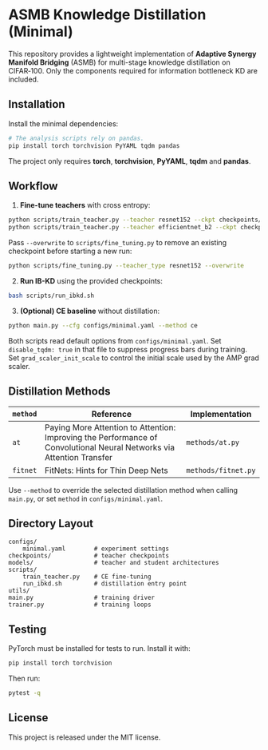 # ASMB Knowledge Distillation (Minimal)

This repository provides a lightweight implementation of **Adaptive Synergy Manifold Bridging** (ASMB) for multi-stage knowledge distillation on CIFAR‑100. Only the components required for information bottleneck KD are included.

## Installation

Install the minimal dependencies:

```bash
# The analysis scripts rely on pandas.
pip install torch torchvision PyYAML tqdm pandas
```
The project only requires **torch**, **torchvision**, **PyYAML**, **tqdm** and **pandas**.

## Workflow

1. **Fine-tune teachers** with cross entropy:

```bash
python scripts/train_teacher.py --teacher resnet152 --ckpt checkpoints/resnet152_ft.pth
python scripts/train_teacher.py --teacher efficientnet_b2 --ckpt checkpoints/efficientnet_b2_ft.pth
```

Pass `--overwrite` to `scripts/fine_tuning.py` to remove an existing checkpoint
before starting a new run:

```bash
python scripts/fine_tuning.py --teacher_type resnet152 --overwrite
```

2. **Run IB-KD** using the provided checkpoints:

```bash
bash scripts/run_ibkd.sh
```

3. **(Optional) CE baseline** without distillation:

```bash
python main.py --cfg configs/minimal.yaml --method ce
```

Both scripts read default options from `configs/minimal.yaml`.
Set `disable_tqdm: true` in that file to suppress progress bars during training.
Set `grad_scaler_init_scale` to control the initial scale used by the AMP grad
scaler.

## Distillation Methods

| `method` | Reference | Implementation |
|---------|-----------|----------------|
| `at` | Paying More Attention to Attention: Improving the Performance of Convolutional Neural Networks via Attention Transfer | `methods/at.py` |
| `fitnet` | FitNets: Hints for Thin Deep Nets | `methods/fitnet.py` |

Use `--method` to override the selected distillation method when calling `main.py`,
or set `method` in `configs/minimal.yaml`.

## Directory Layout

```
configs/
    minimal.yaml        # experiment settings
checkpoints/            # teacher checkpoints
models/                 # teacher and student architectures
scripts/
    train_teacher.py    # CE fine-tuning
    run_ibkd.sh         # distillation entry point
utils/
main.py                 # training driver
trainer.py              # training loops
```

## Testing

PyTorch must be installed for tests to run. Install it with:

```bash
pip install torch torchvision
```

Then run:

```bash
pytest -q
```

## License

This project is released under the MIT license.
